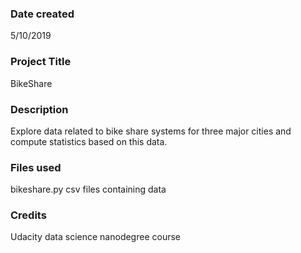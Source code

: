 ### Date created
5/10/2019

### Project Title
BikeShare

### Description
Explore data related to bike share systems for three major cities
and compute statistics based on this data.

### Files used
bikeshare.py
csv files containing data

### Credits
Udacity data science nanodegree course
